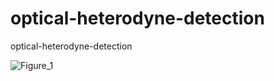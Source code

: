 # optical-heterodyne-detection
optical-heterodyne-detection

![Figure_1](https://user-images.githubusercontent.com/30459885/208029498-12f6e862-1847-48b4-adb2-31d466da0f43.png)
